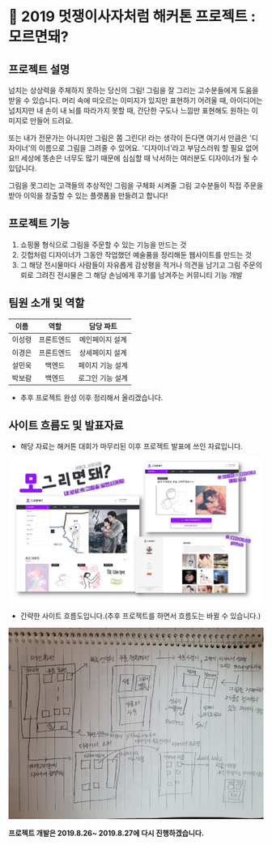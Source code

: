 # 🦁 2019 멋쟁이사자처럼 해커톤 프로젝트 : 모르면돼?

## <STRONG>프로젝트 설명</STRONG>

 넘치는 상상력을 주체하지 못하는 당신의 그림! 그림을 잘 그리는 고수분들에게 도움을 받을 수 있습니다. 머리 속에 떠오르는 이미지가 있지만 표현하기 어려울 때, 아이디어는 넘치지만 내 손이 내 뇌를 따라가지 못할 때, 간단한 구도나 느낌만 표현해도 원하는 이미지로 만들어 드려요.

또는 내가 전문가는 아니지만 그림은 쫌 그린다! 라는 생각이 든다면 여기서 만큼은 '디자이너'의 이름으로 그림을 그려줄 수 있어요. '디자이너'라고 부담스러워 할 필요 없어요!! 세상에 똥손은 너무도 많기 때문에 심심할 때 낙서하는 여러분도 디자이너가 될 수 있답니다.

그림을 못그리는 고객들의 추상적인 그림을 구체화 시켜줄 그림 고수분들이 직접 주문을 받아 이익을 창출할 수 있는 플랫폼을 만들려고 합니다!

## <STRONG>프로젝트 기능</STRONG>

1. 쇼핑몰 형식으로 그림을 주문할 수 있는 기능을 만드는 것
2. 깃헙처럼 디자이너가 그동안 작업했던 예술품을 정리해둔 웹사이트를 만드는 것
3. 그 해당 전시물마다 사람들이 자유롭게 감상평을 적거나 의견을 남기고 그림 주문의뢰로 그려진 전시물은 그 해당 손님에게 후기를 남겨주는 커뮤니티 기능 개발

## <STRONG>팀원 소개 및 역할</STRONG>

| 이름 | 역할 | 담당 파트 |
|---|:---:|:---:|
|이성령|프론트엔드|메인페이지 설계|
|이경은|프론트엔드|상세페이지 설계|
|설민욱|백엔드|페이지 기능 설계|
|박보람|백엔드|로그인 기능 설계|


* 추후 프로젝트 완성 이후 정리해서 올리겠습니다.

## <STRONG>사이트 흐름도 및 발표자료</STRONG>

* 해당 자료는 해커톤 대회가 마무리된 이후 프로젝트 발표에 쓰인 자료입니다.


![ex_screenshot](./img/모그리면돼.jpg)


* 간략한 사이트 흐름도입니다.(추후 프로젝트를 하면서 흐름도는 바뀔 수 있습니다.)


![ex_screenshot](./img/사이트흐름도.jpg)

<STRONG>프로젝트 개발은 2019.8.26~ 2019.8.27에 다시 진행하겠습니다.</STRONG>
